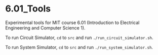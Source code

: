 6.01_Tools
==========

Experimental tools for MIT course 6.01 (Introduction to Electrical Engineering and Computer Science 1).

To run Circuit Simulator, `cd` to `src` and run `./run_circuit_simulator.sh`.

To run System Simulator, `cd` to `src` and run `./run_system_simulator.sh`.

